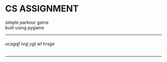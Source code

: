 # CS ASSIGNMENT

simple parkour game  
built using pygame  

---

###### ucagqf ivqj ygt wl hrsge

---
